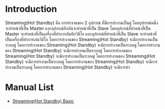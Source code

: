 # Introduction
Streaming(Hot Standby) คือ การทำงานของ 2 อุปกรณ์ ที่มีการทำงานเป็นคู่ โดยอุปกรณ์หนึ่งจะทำหน้าที่เป็น Master และอุปกรณ์อีกอันจะทำหน้าที่เป็น Slave โดยอุปกรณ์ที่ทำหน้าที่เป็น Master จะทำหน้าที่เป็นเครื่องที่ทำการบันทึกวิดีโอ และอุปกรณ์ที่ทำหน้าที่เป็น Slave จะทำหน้าที่เป็นเครื่องที่ทำการเล่นวิดีโอ โดยการทำงานของ Streaming(Hot Standby) จะมีการทำงานเป็นระบบคู่ โดยการทำงานของ Streaming(Hot Standby) จะมีการทำงานเป็นระบบคู่ โดยการทำงานของ Streaming(Hot Standby) จะมีการทำงานเป็นระบบคู่ โดยการทำงานของ Streaming(Hot Standby) จะมีการทำงานเป็นระบบคู่ โดยการทำงานของ Streaming(Hot Standby) จะมีการทำงานเป็นระบบคู่ โดยการทำงานของ Streaming(Hot Standby) จะมีการทำงานเป็นระบบคู่ โดยการทำงานของ Streaming(Hot Standby) จะมีการทำ

# Manual List
- [Streaming(Hot Standby) Basic](./SHS-15.md)